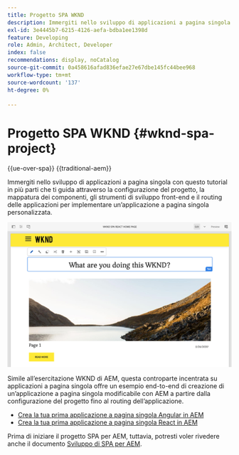 ```yaml
---
title: Progetto SPA WKND
description: Immergiti nello sviluppo di applicazioni a pagina singola con questo tutorial in più parti che ti guida attraverso la configurazione del progetto, la mappatura dei componenti, gli strumenti di sviluppo front-end e il routing delle applicazioni per implementare un’applicazione a pagina singola personalizzata utilizzando sia React che Angular.
exl-id: 3e4445b7-6215-4126-aefa-bdba1ee1398d
feature: Developing
role: Admin, Architect, Developer
index: false
recommendations: display, noCatalog
source-git-commit: 0a458616afad836efae27e67dbe145fc44bee968
workflow-type: tm+mt
source-wordcount: '137'
ht-degree: 0%

---
```



# Progetto SPA WKND {#wknd-spa-project}

{{ue-over-spa}}
{{traditional-aem}}

Immergiti nello sviluppo di applicazioni a pagina singola con questo tutorial in più parti che ti guida attraverso la configurazione del progetto, la mappatura dei componenti, gli strumenti di sviluppo front-end e il routing delle applicazioni per implementare un’applicazione a pagina singola personalizzata.

![Progetto SPA WKND](assets/wknd-spa-project.png)

Simile all’esercitazione WKND di AEM, questa controparte incentrata su applicazioni a pagina singola offre un esempio end-to-end di creazione di un’applicazione a pagina singola modificabile con AEM a partire dalla configurazione del progetto fino al routing dell’applicazione.

* [Crea la tua prima applicazione a pagina singola Angular in AEM](https://experienceleague.adobe.com/docs/experience-manager-learn/getting-started-with-aem-headless/spa-editor/angular/overview.html?lang=it)
* [Crea la tua prima applicazione a pagina singola React in AEM](https://experienceleague.adobe.com/it/docs/experience-manager-learn/getting-started-with-aem-headless/spa-editor/react/overview)

Prima di iniziare il progetto SPA per AEM, tuttavia, potresti voler rivedere anche il documento [Sviluppo di SPA per AEM](developing.md).
